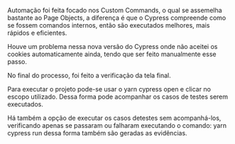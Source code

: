 Automação foi feita focado nos Custom Commands, o qual se assemelha bastante ao Page Objects,
a diferença é que o Cypress compreende como se fossem comandos internos, então são executados
melhores, mais rápidos e eficientes.

Houve um problema nessa nova versão do Cypress onde não aceitei os cookies automaticamente ainda,
tendo que ser feito manualmente esse passo.

No final do processo, foi feito a verificação da tela final.

Para executar o projeto pode-se usar o yarn cypress open e clicar no escopo utilizado.
Dessa forma pode acompanhar os casos de testes serem executados.

Há também a opção de executar os casos detestes sem acompanhá-los, 
verificando apenas se passaram ou falharam executando o comando: yarn cypress run dessa forma também são geradas as evidências.
